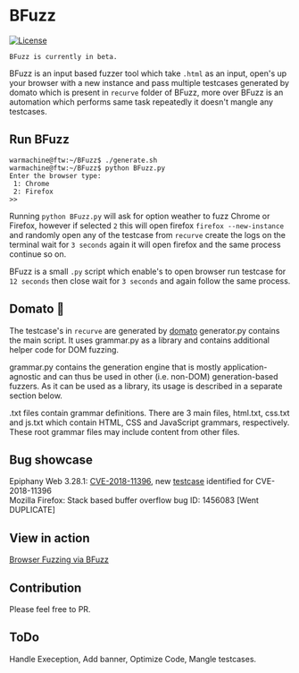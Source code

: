 # BFuzz
[![License](https://img.shields.io/badge/license-Apache%202-4EB1BA.svg)](https://www.apache.org/licenses/LICENSE-2.0.html)
```
BFuzz is currently in beta. 
```

BFuzz is an input based fuzzer tool which take `.html` as an input, open's up your browser with a new instance and pass multiple testcases generated by domato which is present in `recurve` folder of BFuzz, more over BFuzz is an automation which performs same task repeatedly it doesn't mangle any testcases.

## Run BFuzz

```
warmachine@ftw:~/BFuzz$ ./generate.sh
warmachine@ftw:~/BFuzz$ python BFuzz.py 
Enter the browser type:
 1: Chrome 
 2: Firefox
>>
```
Running `python BFuzz.py` will ask for option weather to fuzz Chrome or Firefox, however if selected `2` this will open firefox `firefox --new-instance` and randomly open any of the testcase from `recurve` create the logs on the terminal wait for `3 seconds` again it will open firefox and the same process continue so on.

BFuzz is a small `.py` script which enable's to open browser run testcase for `12 seconds` then close wait for `3 seconds` and again follow the same process.

## Domato 🍅
The testcase's in `recurve` are generated by [domato](https://github.com/googleprojectzero/domato)
generator.py contains the main script. It uses grammar.py as a library and contains additional helper code for DOM fuzzing.

grammar.py contains the generation engine that is mostly application-agnostic and can thus be used in other (i.e. non-DOM) generation-based fuzzers. As it can be used as a library, its usage is described in a separate section below.

.txt files contain grammar definitions. There are 3 main files, html.txt, css.txt and js.txt which contain HTML, CSS and JavaScript grammars, respectively. These root grammar files may include content from other files.

## Bug showcase
Epiphany Web 3.28.1: [CVE-2018-11396](https://bugzilla.gnome.org/show_bug.cgi?id=795740), new [testcase](https://gist.github.com/RootUp/05b623a8169efef9909e764d63ec4408) identified for CVE-2018-11396<br>
Mozilla Firefox: Stack based buffer overflow bug ID: 1456083 [Went DUPLICATE] <br>

## View in action
[Browser Fuzzing via BFuzz](https://youtu.be/I59SkL0ReUM)

## Contribution

Please feel free to PR.

## ToDo

Handle Exeception, Add banner, Optimize Code, Mangle testcases.

